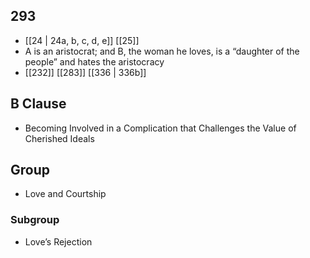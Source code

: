 ## 293
- [[24 | 24a, b, c, d, e]] [[25]] 
- A is an aristocrat; and B, the woman he loves, is a “daughter of the people” and hates the aristocracy
- [[232]] [[283]] [[336 | 336b]] 

## B Clause
- Becoming Involved in a Complication that Challenges the Value of Cherished Ideals

## Group
- Love and Courtship

### Subgroup
- Love’s Rejection

